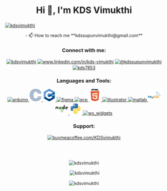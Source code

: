 <h1 align="center">Hi 👋, I'm KDS Vimukthi</h1>
<h3 align="center"></h3>

<p align="left"> <a href="https://twitter.com/kdsvimukthi" target="blank"><img src="https://img.shields.io/twitter/follow/kdsvimukthi?logo=twitter&style=for-the-badge" alt="kdsvimukthi" /></a> </p>
<p align="center">
- 📫 How to reach me **kdssupunvimukthi@gmail.com**
</p>
<h3 align="center">Connect with me:</h3>
<p align="center">
<a href="https://twitter.com/kdsvimukthi" target="blank"><img align="center" src="https://raw.githubusercontent.com/rahuldkjain/github-profile-readme-generator/master/src/images/icons/Social/twitter.svg" alt="kdsvimukthi" height="30" width="40" /></a>
<a href="https://linkedin.com/in/www.linkedin.com/in/kds-vimukthi" target="blank"><img align="center" src="https://raw.githubusercontent.com/rahuldkjain/github-profile-readme-generator/master/src/images/icons/Social/linked-in-alt.svg" alt="www.linkedin.com/in/kds-vimukthi" height="30" width="40" /></a>
<a href="https://medium.com/@kdssupunvimukthi" target="blank"><img align="center" src="https://raw.githubusercontent.com/rahuldkjain/github-profile-readme-generator/master/src/images/icons/Social/medium.svg" alt="@kdssupunvimukthi" height="30" width="40" /></a>
<a href="https://discord.gg/kds7853" target="blank"><img align="center" src="https://raw.githubusercontent.com/rahuldkjain/github-profile-readme-generator/master/src/images/icons/Social/discord.svg" alt="kds7853" height="30" width="40" /></a>
</p>

<h3 align="center">Languages and Tools:</h3>
<p align="center"> <a href="https://www.arduino.cc/" target="_blank" rel="noreferrer"> <img src="https://cdn.worldvectorlogo.com/logos/arduino-1.svg" alt="arduino" width="40" height="40"/> </a> <a href="https://www.cprogramming.com/" target="_blank" rel="noreferrer"> <img src="https://raw.githubusercontent.com/devicons/devicon/master/icons/c/c-original.svg" alt="c" width="40" height="40"/> </a> <a href="https://www.w3schools.com/cpp/" target="_blank" rel="noreferrer"> <img src="https://raw.githubusercontent.com/devicons/devicon/master/icons/cplusplus/cplusplus-original.svg" alt="cplusplus" width="40" height="40"/> </a> <a href="https://www.figma.com/" target="_blank" rel="noreferrer"> <img src="https://www.vectorlogo.zone/logos/figma/figma-icon.svg" alt="figma" width="40" height="40"/> </a> <a href="https://cloud.google.com" target="_blank" rel="noreferrer"> <img src="https://www.vectorlogo.zone/logos/google_cloud/google_cloud-icon.svg" alt="gcp" width="40" height="40"/> </a> <a href="https://www.w3.org/html/" target="_blank" rel="noreferrer"> <img src="https://raw.githubusercontent.com/devicons/devicon/master/icons/html5/html5-original-wordmark.svg" alt="html5" width="40" height="40"/> </a> <a href="https://www.adobe.com/in/products/illustrator.html" target="_blank" rel="noreferrer"> <img src="https://www.vectorlogo.zone/logos/adobe_illustrator/adobe_illustrator-icon.svg" alt="illustrator" width="40" height="40"/> </a> <a href="https://www.mathworks.com/" target="_blank" rel="noreferrer"> <img src="https://upload.wikimedia.org/wikipedia/commons/2/21/Matlab_Logo.png" alt="matlab" width="40" height="40"/> </a> <a href="https://www.mysql.com/" target="_blank" rel="noreferrer"> <img src="https://raw.githubusercontent.com/devicons/devicon/master/icons/mysql/mysql-original-wordmark.svg" alt="mysql" width="40" height="40"/> </a> <a href="https://nodejs.org" target="_blank" rel="noreferrer"> <img src="https://raw.githubusercontent.com/devicons/devicon/master/icons/nodejs/nodejs-original-wordmark.svg" alt="nodejs" width="40" height="40"/> </a> <a href="https://www.python.org" target="_blank" rel="noreferrer"> <img src="https://raw.githubusercontent.com/devicons/devicon/master/icons/python/python-original.svg" alt="python" width="40" height="40"/> </a> <a href="https://www.wxwidgets.org/" target="_blank" rel="noreferrer"> <img src="https://upload.wikimedia.org/wikipedia/commons/b/bb/WxWidgets.svg" alt="wx_widgets" width="40" height="40"/> </a> </p>

<h3 align="center">Support:</h3>
<p align="center"><a href="https://www.buymeacoffee.com/buymeacoffee.com/KDSvimukthi "> <img align="center" src="https://cdn.buymeacoffee.com/buttons/v2/default-yellow.png" height="50" width="210" alt="buymeacoffee.com/KDSvimukthi " /></a></p><br><br>

<p align="center"><img align="center" src="https://github-readme-stats.vercel.app/api/top-langs?username=kdsvimukthi&show_icons=true&locale=en&layout=compact" alt="kdsvimukthi" /></p>

<p align="center">&nbsp;<img align="center" src="https://github-readme-stats.vercel.app/api?username=kdsvimukthi&show_icons=true&locale=en" alt="kdsvimukthi" /></p>

<p align="center"><img align="center" src="https://github-readme-streak-stats.herokuapp.com/?user=kdsvimukthi&" alt="kdsvimukthi" /></p>
